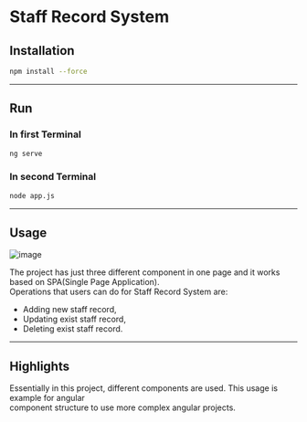# Staff Record System
## Installation
```bash
npm install --force
```
--------------------------
## Run
### In first Terminal
```bash
ng serve
```
### In second Terminal
```bash
node app.js
```
--------------------------
## Usage
![image](https://github.com/demirelfth/Personal/assets/9113650/7f464fea-5a6c-4656-9710-e9d9d7ec0176)

The project has just three different component in one page and it works based on SPA(Single Page Application).<br>
Operations that users can do for Staff Record System are:
* Adding new staff record,
* Updating exist staff record,
* Deleting exist staff record.

--------------------------
## Highlights
Essentially in this project, different components are used. This usage is example for angular<br>
component structure to use more complex angular projects.
